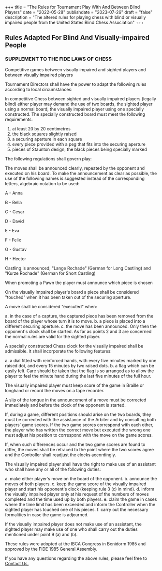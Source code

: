 +++
title = "The Rules for Tournament Play With And Between Blind Players"
date = "2022-05-28"
publishdate = "2023-07-26"
draft = "false"
description = "The altered rules for playing chess with blind or visually impaired people from the United States Blind Chess Association"
+++

## Rules Adapted For Blind And Visually-impaired People

### SUPPLEMENT TO THE FIDE LAWS OF CHESS

Competitive games between visually impaired and sighted players and
between visually impaired players

Tournament Directors shall have the power to adapt the following rules
according to local circumstances:

In competitive Chess between sighted and visually impaired players
(legally blind) either player may demand the use of two boards, the
sighted player using a normal board, the visually impaired player using
one specially constructed. The specially constructed board must meet the
following requirements:

1.  at least 20 by 20 centimetres
2.  the black squares slightly raised
3.  a securing aperture in each square
4.  every piece provided with a peg that fits into the securing aperture
5.  pieces of Staunton design, the black pieces being specially marked

The following regulations shall govern play:

The moves shall be announced clearly, repeated by the opponent and
executed on his board. To make the announcement as clear as possible,
the use of the following names is suggested instead of the corresponding
letters, algebraic notation to be used:

A - Anna

B - Bella

C - Cesar

D - David

E - Eva

F - Felix

G - Gustav

H - Hector

Castling is announced, \"Lange Rochade\" (German for Long Castling) and
\"Kurze Rochade\" (German for Short Castling)

When promoting a Pawn the player must announce which piece is chosen

On the visually impaired player\'s board a piece shall be considered
\"touched\" when it has been taken out of the securing aperture.

A move shall be considered \"executed\" when:

a.  in the case of a capture, the captured piece has been removed from
    the board of the player whose turn it is to move.
b.  a piece is placed into a different securing aperture.
c.  the move has been announced. Only then the opponent\'s clock shall
    be started. As far as points 2 and 3 are concerned the normal rules
    are valid for the sighted player.

A specially constructed Chess clock for the visually impaired shall be
admissible. It shall incorporate the following features:

a.  a dial fitted with reinforced hands, with every five minutes marked
    by one raised dot, and every 15 minutes by two raised dots.
b.  a flag which can be easily felt. Care should be taken that the flag
    is so arranged as to allow the player to feel the minute hand during
    the last five minutes of the full hour.

The visually impaired player must keep score of the game in Braille or
longhand or record the moves on a tape recorder.

A slip of the tongue in the announcement of a move must be corrected
immediately and before the clock of the opponent is started.

If, during a game, different positions should arise on the two boards,
they must be corrected with the assistance of the Arbiter and by
consulting both players\' game scores. If the two game scores correspond
with each other, the player who has written the correct move but
executed the wrong one must adjust his position to correspond with the
move on the game scores.

If, when such differences occur and the two game scores are found to
differ, the moves shall be retraced to the point where the two scores
agree and the Controller shall readjust the clocks accordingly.

The visually impaired player shall have the right to make use of an
assistant who shall have any or all of the following duties:

a.  make either player\'s move on the board of the opponent.
b.  announce the moves of both players.
c.  keep the game score of the visually impaired player and start his
    opponent\'s clock (keeping rule 3 (c) in mind).
d.  inform the visually impaired player only at his request of the
    numbers of moves completed and the time used up by both players.
e.  claim the game in cases where the time limit has been exceeded and
    inform the Controller when the sighted player has touched one of his
    pieces.
f.  carry out the necessary formalities in case the game is adjourned.

If the visually impaired player does not make use of an assistant, the
sighted player may make use of one who shall carry out the duties
mentioned under point 9 (a) and (b).

These rules were adopted at the IBCA Congress in Benidorm 1985 and
approved by the FIDE 1985 General Assembly.

If you have any questions regarding the above rules, please feel free to
[Contact Us.](/contact)
